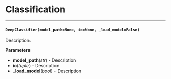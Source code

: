 # Classification
___

#### ```DeepClassifier(model_path=None, io=None, _load_model=False)```
Description.

**Parameters** 
  - **model_path**(_str_) - Description
  - **io**(_tuple_) - Description
  - **_load_model**(_bool_) - Description
